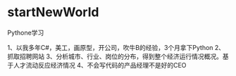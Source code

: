 # startNewWorld
Pythone学习

1、以我多年C#，美工，画原型，开公司，吹牛B的经验，3个月拿下Python
2、抓取招聘网站
3、分析城市、行业、岗位的分布，得到整个经济运行情况概况。基于人才流动反应经济情况
4、不会写代码的产品经理不是好的CEO
